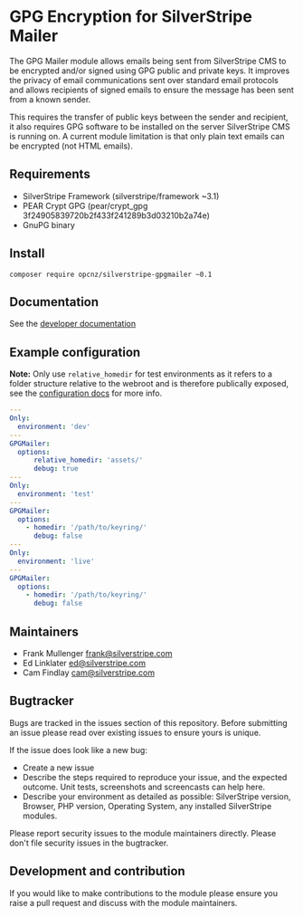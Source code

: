 # GPG Encryption for SilverStripe Mailer

The GPG Mailer module allows emails being sent from SilverStripe CMS to be encrypted and/or signed using GPG public and private keys. It improves the privacy of email communications sent over standard email protocols and allows recipients of signed emails to ensure the message has been sent from a known sender.

This requires the transfer of public keys between the sender and recipient, it also requires GPG software to be installed on the server SilverStripe CMS is running on. A current module limitation is that only plain text emails can be encrypted (not HTML emails).

## Requirements
-  SilverStripe Framework (silverstripe/framework ~3.1)
-  PEAR Crypt GPG (pear/crypt_gpg 3f24905839720b2f433f241289b3d03210b2a74e)
-  GnuPG binary

## Install

```
composer require opcnz/silverstripe-gpgmailer ~0.1
```

## Documentation

See the [developer documentation](docs/en/index.md)

## Example configuration

__Note:__ Only use ```relative_homedir``` for test environments as it refers to a folder structure relative to the webroot and is therefore publically exposed, see the [configuration docs](docs/en/configuration.md) for more info.

```yaml
---
Only:
  environment: 'dev'
---
GPGMailer:
  options:
      relative_homedir: 'assets/'
      debug: true
---
Only:
  environment: 'test'
---
GPGMailer:
  options:
    - homedir: '/path/to/keyring/'
      debug: false
---
Only:
  environment: 'live'
---
GPGMailer:
  options:
    - homedir: '/path/to/keyring/'
      debug: false
```

## Maintainers
- Frank Mullenger <frank@silverstripe.com>
- Ed Linklater <ed@silverstripe.com>
- Cam Findlay <cam@silverstripe.com>

## Bugtracker
Bugs are tracked in the issues section of this repository. Before submitting an issue please read over existing issues to ensure yours is unique. 

If the issue does look like a new bug:

- Create a new issue
- Describe the steps required to reproduce your issue, and the expected outcome. Unit tests, screenshots and screencasts can help here.
- Describe your environment as detailed as possible: SilverStripe version, Browser, PHP version, Operating System, any installed SilverStripe modules.

Please report security issues to the module maintainers directly. Please don't file security issues in the bugtracker.

## Development and contribution
If you would like to make contributions to the module please ensure you raise a pull request and discuss with the module maintainers.


